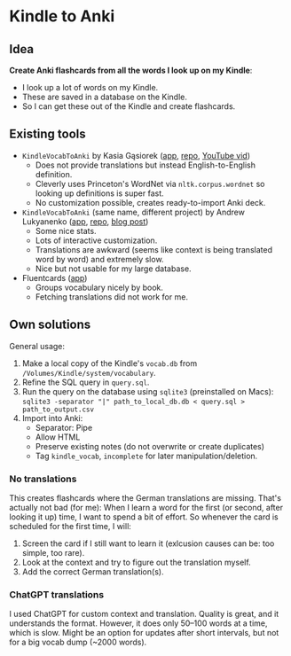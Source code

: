 # Kindle to Anki

## Idea

__Create Anki flashcards from all the words I look up on my Kindle__:
- I look up a lot of words on my Kindle.
- These are saved in a database on the Kindle.
- So I can get these out of the Kindle and create flashcards.

## Existing tools

- `KindleVocabToAnki` by Kasia Gąsiorek ([app](https://kindle-vocab-to-anki.vercel.app/), [repo](https://github.com/hebiscus/KindleVocabToAnki), [YouTube vid](https://www.youtube.com/watch?v=oYFIydvBSEk))
    - Does not provide translations but instead English-to-English definition.
    - Cleverly uses Princeton's WordNet via `nltk.corpus.wordnet` so looking up definitions is super fast.
    - No customization possible, creates ready-to-import Anki deck.
- `KindleVocabToAnki` (same name, different project) by Andrew Lukyanenko ([app](https://kindlevocabtoanki.streamlit.app/), [repo](https://github.com/Erlemar/KindleVocabToAnki), [blog post](https://artgor.medium.com/kindlevocabtoanki-app-importing-words-from-your-kindle-to-anki-for-language-learning-40e062bfc04e))
    - Some nice stats.
    - Lots of interactive customization.
    - Translations are awkward (seems like context is being translated word by word) and extremely slow.
    - Nice but not usable for my large database.
- Fluentcards ([app](https://fluentcards.com/kindle))
    - Groups vocabulary nicely by book.
    - Fetching translations did not work for me.

## Own solutions

General usage:

1. Make a local copy of the Kindle's `vocab.db` from `/Volumes/Kindle/system/vocabulary`.
2. Refine the SQL query in `query.sql`.
3. Run the query on the database using `sqlite3` (preinstalled on Macs): `sqlite3 -separator "|" path_to_local_db.db < query.sql > path_to_output.csv`
4. Import into Anki:
    - Separator: Pipe
    - Allow HTML
    - Preserve existing notes (do not overwrite or create duplicates)
    - Tag `kindle_vocab`, `incomplete` for later manipulation/deletion.

### No translations

This creates flashcards where the German translations are missing. That's actually not bad (for me): When I learn a word for the first (or second, after looking it up) time, I want to spend a bit of effort. So whenever the card is scheduled for the first time, I will:
1. Screen the card if I still want to learn it (exlcusion causes can be: too simple, too rare).
2. Look at the context and try to figure out the translation myself.
3. Add the correct German translation(s).

### ChatGPT translations

I used ChatGPT for custom context and translation. Quality is great, and it understands the format. However, it does only 50–100 words at a time, which is slow. Might be an option for updates after short intervals, but not for a big vocab dump (~2000 words).